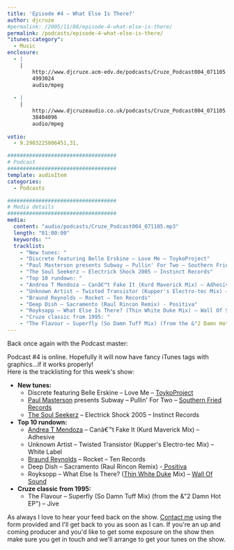 ```yaml
---
title: 'Episode #4 – What Else Is There?'
author: djcruze
#permalink: /2005/11/08/episode-4-what-else-is-there/
permalink: /podcasts/episode-4-what-else-is-there/
"itunes:category":
  - Music
enclosure:
  - |
    |
        http://www.djcruze.acm-edv.de/podcasts/Cruze_Podcast004_071105.mp3
        4993024
        audio/mpeg
        
  - |
    |
        http://www.djcruzeaudio.co.uk/podcasts/Cruze_Podcast004_071105.mp3
        38404096
        audio/mpeg
        
votio:
  - 9.2903225806451,31,

###################################
# Podcast
###################################
template: audioItem
categories:
  - Podcasts

###################################
# Media details
###################################
media:
  content: "audio/podcasts/Cruze_Podcast004_071105.mp3"
  length: "01:00:00"
  keywords: ""
  tracklist:
    - "New tunes: "
    - "Discrete featuring Belle Erskine – Love Me – ToykoProject"
    - "Paul Masterson presents Subway – Pullin' For Two – Southern Fried Records"
    - "The Soul Seekerz – Electrick Shock 2005 – Instinct Records"
    - "Top 10 rundown: "
    - "Andrea T Mendoza – Canâ€™t Fake It (Kurd Maverick Mix) – Adhesive"
    - "Unknown Artist – Twisted Transistor (Kupper's Electro-tec Mix) – White Label"
    - "Braund Reynolds – Rocket – Ten Records"
    - "Deep Dish – Sacramento (Raul Rincon Remix) - Positiva"
    - "Royksopp – What Else Is There? (Thin White Duke Mix) – Wall Of Sound"
    - "Cruze classic from 1995: "
    - "The Flavour – Superfly (So Damn Tuff Mix) (from the &"2 Damn Hot EP") – Jive"
---
```

Back once again with the Podcast master:

Podcast #4 is online. Hopefully it will now have fancy iTunes tags with graphics...if it works properly!  
Here is the tracklisting for this week's show:

  * **New tunes:** 
      * Discrete featuring Belle Erskine – Love Me – [ToykoProject][3]
      * [Paul Masterson][4] presents Subway – Pullin' For Two – [Southern Fried Records][5]
      * [The Soul Seekerz][6] – Electrick Shock 2005 – Instinct Records
  * **Top 10 rundown:** 
      * [Andrea T Mendoza][7] – Canâ€™t Fake It (Kurd Maverick Mix) – Adhesive
      * Unknown Artist – Twisted Transistor (Kupper's Electro-tec Mix) – White Label
      * [Braund Reynolds][8] – Rocket – Ten Records
      * Deep Dish – Sacramento (Raul Rincon Remix) -[ Positiva][9]
      * Royksopp – What Else Is There? ([Thin White Duke][10] Mix) – [Wall Of Sound][11]
  * **Cruze classic from 1995:** 
      * The Flavour – Superfly (So Damn Tuff Mix) (from the &"2 Damn Hot EP") – Jive

As always I love to hear your feed back on the show. [Contact me][12] using the form provided and I'll get back to you as soon as I can. If you're an up and coming producer and you'd like to get some exposure on the show then make sure you get in touch and we'll arrange to get your tunes on the show.

 [1]: http://www.djcruzeaudio.co.uk/podcasts/Cruze_Podcast004_071105.mp3
 [2]: http://www.djcruze.co.uk/cms/podcasts/feed/rss2
 [3]: http://www.tokyoproject.com
 [4]: http://www.paulmasterson.com/
 [5]: http://www.southernfriedrecords.com/
 [6]: http://www.soulseekerz.com/
 [7]: http://www.andreatmendoza.com/
 [8]: http://www.placidhouse.co.uk/
 [9]: http://www.positivarecords.com
 [10]: http://www.zootwoman.com/
 [11]: http://www.wallofsound.net/
 [12]: http://www.djcruze.co.uk/cms/contact/
